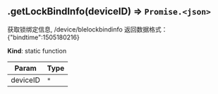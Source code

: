 <a name="module_miot/service/security--module.exports.getLockBindInfo"></a>

## .getLockBindInfo(deviceID) ⇒ <code>Promise.&lt;json&gt;</code>
获取锁绑定信息, /device/blelockbindinfo 返回数据格式：{"bindtime":1505180216}

**Kind**: static function  

| Param | Type |
| --- | --- |
| deviceID | <code>\*</code> | 

